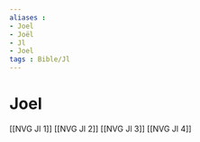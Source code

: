 ```yaml
---
aliases : 
- Joel
- Joël
- Jl
- Joel
tags : Bible/Jl
---
```


# Joel

[[NVG Jl 1]]
[[NVG Jl 2]]
[[NVG Jl 3]]
[[NVG Jl 4]]
